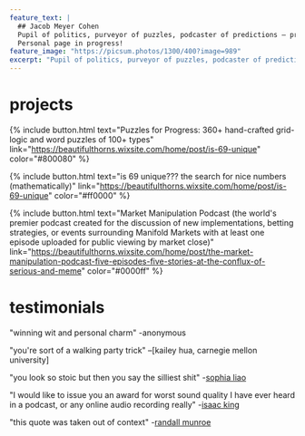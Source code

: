 ```yaml
---
feature_text: |
  ## Jacob Meyer Cohen
  Pupil of politics, purveyor of puzzles, podcaster of predictions — previously. 
  Personal page in progress!
feature_image: "https://picsum.photos/1300/400?image=989"
excerpt: "Pupil of politics, purveyor of puzzles, podcaster of predictions — previously. Personal website in progress."
---
```


# projects

{% include button.html text="Puzzles for Progress: 360+ hand-crafted grid-logic and word puzzles of 100+ types" link="https://beautifulthorns.wixsite.com/home/post/is-69-unique" color="#800080" %}

{% include button.html text="is 69 unique??? the search for nice numbers (mathematically)" link="https://beautifulthorns.wixsite.com/home/post/is-69-unique" color="#ff0000" %}

{% include button.html text="Market Manipulation Podcast (the world's premier podcast created for the discussion of new implementations, betting strategies, or events surrounding Manifold Markets with at least one episode uploaded for public viewing by market close)" link="https://beautifulthorns.wixsite.com/home/post/the-market-manipulation-podcast-five-episodes-five-stories-at-the-conflux-of-serious-and-meme" color="#0000ff" %}


# testimonials
"winning wit and personal charm" -anonymous

"you're sort of a walking party trick" –[kailey hua, carnegie mellon university]

"you look so stoic but then you say the silliest shit" -[sophia liao](sophialiao.com)

"I would like to issue you an award for worst sound quality I have ever heard in a podcast, or any online audio recording really" -[isaac king](https://manifold.markets/Wobbles/will-anyone-create-a-podcast-center-dfeadcffc66a)

"this quote was taken out of context" -[randall munroe](https://xkcd.com/1942/)
